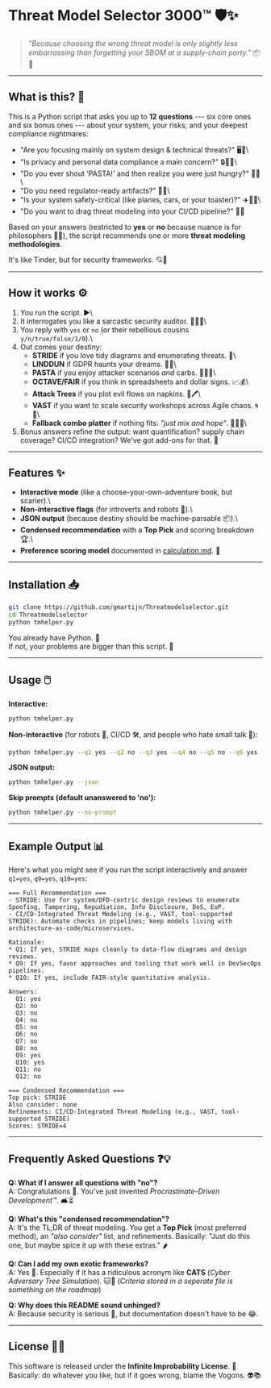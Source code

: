 # Threat Model Selector 3000™ 🛡️✨

> *"Because choosing the wrong threat model is only slightly less\
> embarrassing than forgetting your SBOM at a supply-chain party."* 📦🥳

------------------------------------------------------------------------

## What is this? 🤔

This is a Python script that asks you up to **12 questions** --- six
core ones and six bonus ones --- about your system, your risks, and your
deepest compliance nightmares:

-   "Are you focusing mainly on system design & technical threats?"
    🖥️🔧\
-   "Is privacy and personal data compliance a main concern?" 🔒🧑‍⚖️\
-   "Do you ever shout 'PASTA!' and then realize you were just hungry?"
    🍝😱\
-   "Do you need regulator-ready artifacts?" 📑🧐\
-   "Is your system safety-critical (like planes, cars, or your
    toaster)?" ✈️🚗🍞\
-   "Do you want to drag threat modeling into your CI/CD pipeline?" 🤖🔄

Based on your answers (restricted to **yes** or **no** because nuance is
for philosophers 🧘‍♂️), the script recommends one or more **threat
modeling methodologies**.

It's like Tinder, but for security frameworks. 💘🔐

------------------------------------------------------------------------

## How it works ⚙️

1.  You run the script. ▶️\
2.  It interrogates you like a sarcastic security auditor. 🕵️‍♀️😏\
3.  You reply with `yes` or `no` (or their rebellious cousins
    `y/n/true/false/1/0`).\
4.  Out comes your destiny:
    -   **STRIDE** if you love tidy diagrams and enumerating threats.
        📝\
    -   **LINDDUN** if GDPR haunts your dreams. 👻📜\
    -   **PASTA** if you enjoy attacker scenarios *and* carbs. 🍝👨‍🍳\
    -   **OCTAVE/FAIR** if you think in spreadsheets and dollar signs.
        📈💰\
    -   **Attack Trees** if you plot evil flows on napkins. 🌳🖊️\
    -   **VAST** if you want to scale security workshops across Agile
        chaos. 🌀🐇\
    -   **Fallback combo platter** if nothing fits: *"just mix and
        hope"*. 🤷‍♂️✨\
5.  Bonus answers refine the output: want quantification? supply chain
    coverage? CI/CD integration? We've got add-ons for that. 🎁

------------------------------------------------------------------------

## Features ✨

-   **Interactive mode** (like a choose-your-own-adventure book, but
    scarier).\
-   **Non-interactive flags** (for introverts and robots 🤖).\
-   **JSON output** (because destiny should be machine-parsable 📦).\
-   **Condensed recommendation** with a **Top Pick** and scoring
    breakdown 🏆.\
-   **Preference scoring model** documented in
    [calculation.md](calculation.md). 🧮

------------------------------------------------------------------------

## Installation 📥

``` bash
git clone https://github.com/gmartijn/Threatmodelselector.git
cd Threatmodelselector
python tmhelper.py
```

You already have Python. 🐍\
If not, your problems are bigger than this script. 🤨

------------------------------------------------------------------------

## Usage 🖱️

**Interactive:**

``` bash
python tmhelper.py
```

**Non-interactive** (for robots 🤖, CI/CD 🛠️, and people who hate small
talk 🙈):

``` bash
python tmhelper.py --q1 yes --q2 no --q3 yes --q4 no --q5 no --q6 yes --q9 yes
```

**JSON output:**

``` bash
python tmhelper.py --json
```

**Skip prompts (default unanswered to 'no'):**

``` bash
python tmhelper.py --no-prompt
```

------------------------------------------------------------------------

## Example Output 📊

Here's what you might see if you run the script interactively and answer
`q1=yes`, `q9=yes`, `q10=yes`:

``` text
=== Full Recommendation ===
- STRIDE: Use for system/DFD-centric design reviews to enumerate Spoofing, Tampering, Repudiation, Info Disclosure, DoS, EoP.
- CI/CD-Integrated Threat Modeling (e.g., VAST, tool-supported STRIDE): Automate checks in pipelines; keep models living with architecture-as-code/microservices.

Rationale:
* Q1: If yes, STRIDE maps cleanly to data-flow diagrams and design reviews.
* Q9: If yes, favor approaches and tooling that work well in DevSecOps pipelines.
* Q10: If yes, include FAIR-style quantitative analysis.

Answers:
  Q1: yes
  Q2: no
  Q3: no
  Q4: no
  Q5: no
  Q6: no
  Q7: no
  Q8: no
  Q9: yes
  Q10: yes
  Q11: no
  Q12: no

=== Condensed Recommendation ===
Top pick: STRIDE
Also consider: none
Refinements: CI/CD-Integrated Threat Modeling (e.g., VAST, tool-supported STRIDE)
Scores: STRIDE=4
```

------------------------------------------------------------------------

## Frequently Asked Questions ❓💡

**Q: What if I answer all questions with "no"?**\
A: Congratulations 🎉. You've just invented *Procrastinate-Driven
Development™*. 🛋️⏳

**Q: What's this "condensed recommendation"?**\
A: It's the TL;DR of threat modeling. You get a **Top Pick** (most
preferred method), an *"also consider"* list, and refinements.
Basically: "Just do this one, but maybe spice it up with these extras."
🌶️

**Q: Can I add my own exotic frameworks?**\
A: Yes 🙌. Especially if it has a ridiculous acronym like **CATS**
(*Cyber Adversary Tree Simulation*).  🐱🌳 (*Criteria stored in a seperate file is something on the roadmap*)

**Q: Why does this README sound unhinged?**\
A: Because security is serious 🔐, but documentation doesn't have to be
😂.

------------------------------------------------------------------------

## License 📜🚀

This software is released under the **Infinite Improbability License**.
🌌\
Basically: do whatever you like, but if it goes wrong, blame the Vogons.
👽📚
